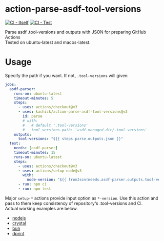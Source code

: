 # action-parse-asdf-tool-versions

[![CI - Itself](https://github.com/kachick/action-parse-asdf-tool-versions/actions/workflows/validate.yml/badge.svg?branch=main)](https://github.com/kachick/action-parse-asdf-tool-versions/actions/workflows/validate.yml?query=branch%3Amain++)
[![CI - Test](https://github.com/kachick/action-parse-asdf-tool-versions/actions/workflows/test.yml/badge.svg?branch=main)](https://github.com/kachick/action-parse-asdf-tool-versions/actions/workflows/test.yml?query=branch%3Amain++)

Parse asdf .tool-versions and outputs with JSON for preparing GitHub Actions\
Tested on ubuntu-latest and macos-latest.

# Usage

Specify the path if you want. If not, `.tool-versions` will given

```yaml
jobs:
  asdf-parser:
    runs-on: ubuntu-latest
    timeout-minutes: 5
    steps:
      - uses: actions/checkout@v3
      - uses: kachick/action-parse-asdf-tool-versions@v3
        id: parse
        # with:
        #   # default '.tool-versions'
        #   tool-versions-path: 'asdf-managed-dir/.tool-versions'
    outputs:
      tool-versions: "${{ steps.parse.outputs.json }}"
  test:
    needs: [asdf-parser]
    timeout-minutes: 15
    runs-on: ubuntu-latest
    steps:
      - uses: actions/checkout@v3
      - uses: actions/setup-node@v3
        with:
          node-version: "${{ fromJson(needs.asdf-parser.outputs.tool-versions).nodejs }}"
      - run: npm ci
      - run: npm test
```

Major `setup-*` actions provide input option as `*-version`. Use this action and pass to them keep consistency of repository's .tool-versions and CI.\
Actual working examples are below.

- [nodejs](https://github.com/kachick/wait-other-jobs/blob/178c179e6658e757d7af0c08c35d1e2dc825481d/.github/workflows/test.yml#L36)
- [crystal](https://github.com/kachick/renovate-config-asdf/blob/d1426468e080110293038ec3ffed6aa843c93eae/.github/workflows/ci-crystal.yml#L41)
- [bun](https://github.com/kachick/kachick.github.io/blob/924a9306b48bdc5378426a84075908fc4cae1cdc/.github/workflows/lint.yml#L27)
- [dprint](https://github.com/kachick/renovate-config-asdf/blob/d1426468e080110293038ec3ffed6aa843c93eae/.github/workflows/lint.yml#L30)
